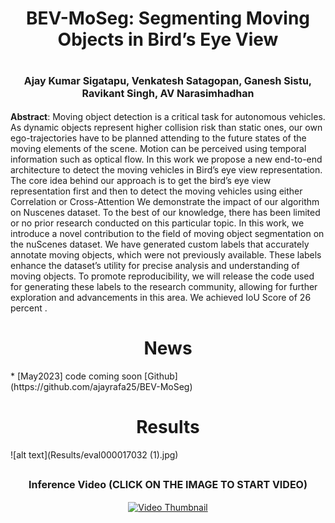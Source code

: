 <h1 align="center">BEV-MoSeg: Segmenting Moving Objects in Bird’s Eye View</h1>         
<h1 align="center"><font size="3">Ajay Kumar Sigatapu, Venkatesh Satagopan, Ganesh Sistu, Ravikant Singh, AV Narasimhadhan</font></h1>




 
 
 **Abstract**: Moving object detection is a critical task for autonomous
vehicles. As dynamic objects represent higher collision
risk than static ones, our own ego-trajectories have to be
planned attending to the future states of the moving elements of the scene. Motion can be perceived using temporal
information such as optical flow. In this work we propose
a new end-to-end architecture to detect the moving vehicles
in Bird’s eye view representation. The core idea behind our
approach is to get the bird’s eye view representation first
and then to detect the moving vehicles using either Correlation or Cross-Attention We demonstrate the impact of our
algorithm on Nuscenes dataset. To the best of our knowledge, there has been limited or no prior research conducted
on this particular topic. In this work, we introduce a novel
contribution to the field of moving object segmentation on
the nuScenes dataset. We have generated custom labels that
accurately annotate moving objects, which were not previously available. These labels enhance the dataset’s utility
for precise analysis and understanding of moving objects.
To promote reproducibility, we will release the code used for
generating these labels to the research community, allowing for further exploration and advancements in this area.
We achieved IoU Score of 26 percent . 
 
 <h1 align="center">News</h1> 
  * [May2023] code coming soon [Github](https://github.com/ajayrafa25/BEV-MoSeg) 


<h1 align="center">Results</h1> 
![alt text](Results/eval000017032 (1).jpg) 



<div style="text-align: center;">
  <h2><font size="3">Inference Video (CLICK ON THE IMAGE TO START VIDEO)</font></h2>
  <a href="https://www.youtube.com/watch?v=a1jQoD-EcfU">
    <img src="https://img.youtube.com/vi/a1jQoD-EcfU/0.jpg" alt="Video Thumbnail">
  </a>
</div>



